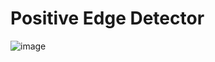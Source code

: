 # Positive Edge Detector

![image](https://github.com/user-attachments/assets/b0bc7919-2868-496d-bde5-2a842a8a3f93)
